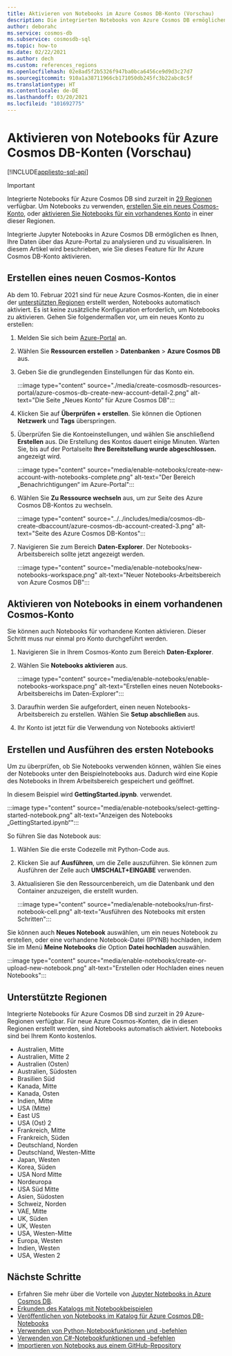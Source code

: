 ```yaml
---
title: Aktivieren von Notebooks im Azure Cosmos DB-Konto (Vorschau)
description: Die integrierten Notebooks von Azure Cosmos DB ermöglichen es Ihnen, Ihre Daten innerhalb des Portals zu analysieren und zu visualisieren. In diesem Artikel wird beschrieben, wie Sie dieses Feature für Cosmos-Konten aktivieren.
author: deborahc
ms.service: cosmos-db
ms.subservice: cosmosdb-sql
ms.topic: how-to
ms.date: 02/22/2021
ms.author: dech
ms.custom: references_regions
ms.openlocfilehash: 02e8ad5f2b5326f947ba0bca6456ce9d9d3c27d7
ms.sourcegitcommit: 910a1a38711966cb171050db245fc3b22abc8c5f
ms.translationtype: HT
ms.contentlocale: de-DE
ms.lasthandoff: 03/20/2021
ms.locfileid: "101692775"
---
```

# <a name="enable-notebooks-for-azure-cosmos-db-accounts-preview"></a>Aktivieren von Notebooks für Azure Cosmos DB-Konten (Vorschau)
[!INCLUDE[appliesto-sql-api](includes/appliesto-sql-api.md)]

> [!IMPORTANT]
> Integrierte Notebooks für Azure Cosmos DB sind zurzeit in [29 Regionen](#supported-regions) verfügbar. Um Notebooks zu verwenden, [erstellen Sie ein neues Cosmos-Konto](#create-a-new-cosmos-account), oder [aktivieren Sie Notebooks für ein vorhandenes Konto](#enable-notebooks-in-an-existing-cosmos-account) in einer dieser Regionen. 

Integrierte Jupyter Notebooks in Azure Cosmos DB ermöglichen es Ihnen, Ihre Daten über das Azure-Portal zu analysieren und zu visualisieren. In diesem Artikel wird beschrieben, wie Sie dieses Feature für Ihr Azure Cosmos DB-Konto aktivieren.

## <a name="create-a-new-cosmos-account"></a>Erstellen eines neuen Cosmos-Kontos
Ab dem 10. Februar 2021 sind für neue Azure Cosmos-Konten, die in einer der [unterstützten Regionen](#supported-regions) erstellt werden, Notebooks automatisch aktiviert. Es ist keine zusätzliche Konfiguration erforderlich, um Notebooks zu aktivieren. Gehen Sie folgendermaßen vor, um ein neues Konto zu erstellen:
1. Melden Sie sich beim [Azure-Portal](https://portal.azure.com/) an.
1. Wählen Sie **Ressourcen erstellen** > **Datenbanken** > **Azure Cosmos DB** aus.
1. Geben Sie die grundlegenden Einstellungen für das Konto ein.

   :::image type="content" source="./media/create-cosmosdb-resources-portal/azure-cosmos-db-create-new-account-detail-2.png" alt-text="Die Seite „Neues Konto“ für Azure Cosmos DB":::

1. Klicken Sie auf **Überprüfen + erstellen**. Sie können die Optionen **Netzwerk** und **Tags** überspringen. 
1. Überprüfen Sie die Kontoeinstellungen, und wählen Sie anschließend **Erstellen** aus. Die Erstellung des Kontos dauert einige Minuten. Warten Sie, bis auf der Portalseite **Ihre Bereitstellung wurde abgeschlossen.** angezeigt wird.

   :::image type="content" source="media/enable-notebooks/create-new-account-with-notebooks-complete.png" alt-text="Der Bereich „Benachrichtigungen“ im Azure-Portal":::

1. Wählen Sie **Zu Ressource wechseln** aus, um zur Seite des Azure Cosmos DB-Kontos zu wechseln.

   :::image type="content" source="../../includes/media/cosmos-db-create-dbaccount/azure-cosmos-db-account-created-3.png" alt-text="Seite des Azure Cosmos DB-Kontos":::

1. Navigieren Sie zum Bereich **Daten-Explorer**. Der Notebooks-Arbeitsbereich sollte jetzt angezeigt werden.

    :::image type="content" source="media/enable-notebooks/new-notebooks-workspace.png" alt-text="Neuer Notebooks-Arbeitsbereich von Azure Cosmos DB":::

## <a name="enable-notebooks-in-an-existing-cosmos-account"></a>Aktivieren von Notebooks in einem vorhandenen Cosmos-Konto

Sie können auch Notebooks für vorhandene Konten aktivieren. Dieser Schritt muss nur einmal pro Konto durchgeführt werden.

1. Navigieren Sie in Ihrem Cosmos-Konto zum Bereich **Daten-Explorer**.
1. Wählen Sie **Notebooks aktivieren** aus.

    :::image type="content" source="media/enable-notebooks/enable-notebooks-workspace.png" alt-text="Erstellen eines neuen Notebooks-Arbeitsbereichs im Daten-Explorer":::

1. Daraufhin werden Sie aufgefordert, einen neuen Notebooks-Arbeitsbereich zu erstellen. Wählen Sie **Setup abschließen** aus.
1. Ihr Konto ist jetzt für die Verwendung von Notebooks aktiviert!

## <a name="create-and-run-your-first-notebook"></a>Erstellen und Ausführen des ersten Notebooks

Um zu überprüfen, ob Sie Notebooks verwenden können, wählen Sie eines der Notebooks unter den Beispielnotebooks aus. Dadurch wird eine Kopie des Notebooks in Ihrem Arbeitsbereich gespeichert und geöffnet.

In diesem Beispiel wird **GettingStarted.ipynb**. verwendet.

:::image type="content" source="media/enable-notebooks/select-getting-started-notebook.png" alt-text="Anzeigen des Notebooks „GettingStarted.ipynb“":::

So führen Sie das Notebook aus:
1. Wählen Sie die erste Codezelle mit Python-Code aus.
1. Klicken Sie auf **Ausführen**, um die Zelle auszuführen. Sie können zum Ausführen der Zelle auch **UMSCHALT+EINGABE** verwenden.
1. Aktualisieren Sie den Ressourcenbereich, um die Datenbank und den Container anzuzeigen, die erstellt wurden.

    :::image type="content" source="media/enable-notebooks/run-first-notebook-cell.png" alt-text="Ausführen des Notebooks mit ersten Schritten":::

Sie können auch **Neues Notebook** auswählen, um ein neues Notebook zu erstellen, oder eine vorhandene Notebook-Datei (IPYNB) hochladen, indem Sie im Menü **Meine Notebooks** die Option **Datei hochladen** auswählen. 

:::image type="content" source="media/enable-notebooks/create-or-upload-new-notebook.png" alt-text="Erstellen oder Hochladen eines neuen Notebooks":::

## <a name="supported-regions"></a>Unterstützte Regionen
Integrierte Notebooks für Azure Cosmos DB sind zurzeit in 29 Azure-Regionen verfügbar. Für neue Azure Cosmos-Konten, die in diesen Regionen erstellt werden, sind Notebooks automatisch aktiviert. Notebooks sind bei Ihrem Konto kostenlos. 

- Australien, Mitte
- Australien, Mitte 2
- Australien (Osten)
- Australien, Südosten
- Brasilien Süd
- Kanada, Mitte
- Kanada, Osten
- Indien, Mitte
- USA (Mitte)
- East US
- USA (Ost) 2
- Frankreich, Mitte
- Frankreich, Süden
- Deutschland, Norden
- Deutschland, Westen-Mitte
- Japan, Westen
- Korea, Süden
- USA Nord Mitte
- Nordeuropa
- USA Süd Mitte
- Asien, Südosten
- Schweiz, Norden
- VAE, Mitte
- UK, Süden
- UK, Westen
- USA, Westen-Mitte
- Europa, Westen
- Indien, Westen
- USA, Westen 2

## <a name="next-steps"></a>Nächste Schritte

* Erfahren Sie mehr über die Vorteile von [Jupyter Notebooks in Azure Cosmos DB](cosmosdb-jupyter-notebooks.md).
* [Erkunden des Katalogs mit Notebookbeispielen](https://cosmos.azure.com/gallery.html)
* [Veröffentlichen von Notebooks im Katalog für Azure Cosmos DB-Notebooks](publish-notebook-gallery.md)
* [Verwenden von Python-Notebookfunktionen und -befehlen](use-python-notebook-features-and-commands.md)
* [Verwenden von C#-Notebookfunktionen und -befehlen](use-csharp-notebook-features-and-commands.md)
* [Importieren von Notebooks aus einem GitHub-Repository](import-github-notebooks.md)
